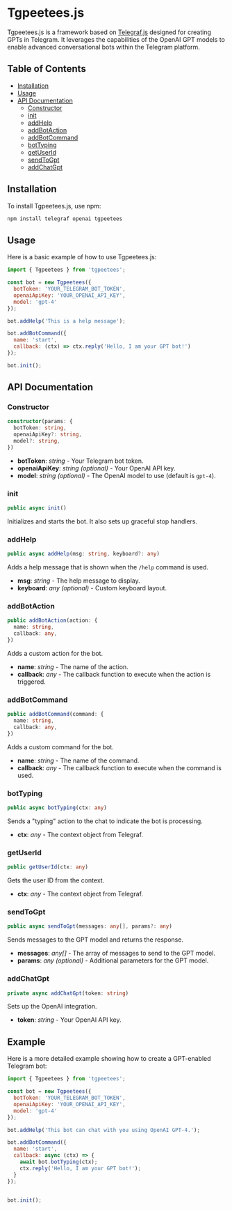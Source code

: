 # Tgpeetees.js

Tgpeetees.js is a framework based on [Telegraf.js](https://telegraf.js.org/) designed for creating GPTs in Telegram. It leverages the capabilities of the OpenAI GPT models to enable advanced conversational bots within the Telegram platform.

## Table of Contents

- [Installation](#installation)
- [Usage](#usage)
- [API Documentation](#api-documentation)
  - [Constructor](#constructor)
  - [init](#init)
  - [addHelp](#addhelp)
  - [addBotAction](#addbotaction)
  - [addBotCommand](#addbotcommand)
  - [botTyping](#bottyping)
  - [getUserId](#getuserid)
  - [sendToGpt](#sendtogpt)
  - [addChatGpt](#addchatgpt)

## Installation

To install Tgpeetees.js, use npm:

```bash
npm install telegraf openai tgpeetees
```

## Usage

Here is a basic example of how to use Tgpeetees.js:

```javascript
import { Tgpeetees } from 'tgpeetees';

const bot = new Tgpeetees({
  botToken: 'YOUR_TELEGRAM_BOT_TOKEN',
  openaiApiKey: 'YOUR_OPENAI_API_KEY',
  model: 'gpt-4'
});

bot.addHelp('This is a help message');

bot.addBotCommand({
  name: 'start',
  callback: (ctx) => ctx.reply('Hello, I am your GPT bot!')
});

bot.init();
```

## API Documentation

### Constructor

```typescript
constructor(params: {
  botToken: string,
  openaiApiKey?: string,
  model?: string,
})
```

- **botToken**: *string* - Your Telegram bot token.
- **openaiApiKey**: *string (optional)* - Your OpenAI API key.
- **model**: *string (optional)* - The OpenAI model to use (default is `gpt-4`).

### init

```typescript
public async init()
```

Initializes and starts the bot. It also sets up graceful stop handlers.

### addHelp

```typescript
public async addHelp(msg: string, keyboard?: any)
```

Adds a help message that is shown when the `/help` command is used.

- **msg**: *string* - The help message to display.
- **keyboard**: *any (optional)* - Custom keyboard layout.

### addBotAction

```typescript
public addBotAction(action: {
  name: string,
  callback: any,
})
```

Adds a custom action for the bot.

- **name**: *string* - The name of the action.
- **callback**: *any* - The callback function to execute when the action is triggered.

### addBotCommand

```typescript
public addBotCommand(command: {
  name: string,
  callback: any,
})
```

Adds a custom command for the bot.

- **name**: *string* - The name of the command.
- **callback**: *any* - The callback function to execute when the command is used.

### botTyping

```typescript
public async botTyping(ctx: any)
```

Sends a "typing" action to the chat to indicate the bot is processing.

- **ctx**: *any* - The context object from Telegraf.

### getUserId

```typescript
public getUserId(ctx: any)
```

Gets the user ID from the context.

- **ctx**: *any* - The context object from Telegraf.

### sendToGpt

```typescript
public async sendToGpt(messages: any[], params?: any)
```

Sends messages to the GPT model and returns the response.

- **messages**: *any[]* - The array of messages to send to the GPT model.
- **params**: *any (optional)* - Additional parameters for the GPT model.

### addChatGpt

```typescript
private async addChatGpt(token: string)
```

Sets up the OpenAI integration.

- **token**: *string* - Your OpenAI API key.

## Example

Here is a more detailed example showing how to create a GPT-enabled Telegram bot:

```javascript
import { Tgpeetees } from 'tgpeetees';

const bot = new Tgpeetees({
  botToken: 'YOUR_TELEGRAM_BOT_TOKEN',
  openaiApiKey: 'YOUR_OPENAI_API_KEY',
  model: 'gpt-4'
});

bot.addHelp('This bot can chat with you using OpenAI GPT-4.');

bot.addBotCommand({
  name: 'start',
  callback: async (ctx) => {
    await bot.botTyping(ctx);
    ctx.reply('Hello, I am your GPT bot!');
  }
});


bot.init();
```